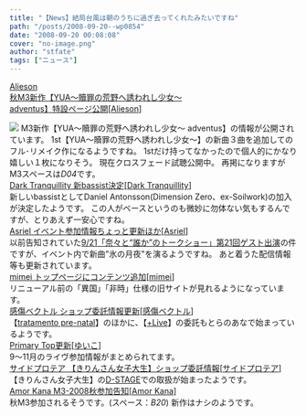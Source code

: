 ```yaml
---
title: "【News】結局台風は朝のうちに過ぎ去ってくれたみたいですね"
path: "/posts/2008-09-20--wp0854"
date: "2008-09-20 00:08:08"
cover: "no-image.png"
author: "stfate"
tags: ["ニュース"]
---
```


<style type="text/css">
<!--
p {white-space: pre-wrap};
-->
</style>

<a class="topics" href="http://www.alieson.net/" target="_blank">Alieson 秋M3新作【YUA～贖罪の荒野へ誘われし少女～ adventus】特設ページ公開</a><span class="junre">[<a href="http://www.alieson.net/" target="_blank">Alieson</a>]</span>
<div class="news"><a href="http://www.alieson.net/" target="_blank"><img src="http://www.alieson.net/html/yua_ad/img/banner01.jpg"></a>
M3新作【YUA～贖罪の荒野へ誘われし少女～ adventus】の情報が公開されています。
1st【YUA～贖罪の荒野へ誘われし少女～】の新曲３曲を追加してのフル･リメイク作になるようですね。
1stだけ持ってなかったので個人的にかなり嬉しい１枚になりそう。
現在クロスフェード試聴公開中。
再掲になりますがM3スペースは<em>D04</em>です。</div>
<a class="topics" href="http://www.darktranquillity.com/realindex.html" target="_blank">Dark Tranquillity 新bassist決定</a><span class="junre">[<a href="http://www.darktranquillity.com/" target="_blank">Dark Tranquillity</a>]</span>
<div class="news">新しいbassistとしてDaniel Antonsson(Dimension Zero、ex-Soilwork)の加入が決定したようです。
この人がベースというのも微妙に勿体ない気もするんですが、とりあえず一安心ですね。</div>
<a class="topics" href="http://www.asriel.jp/m/" target="_blank">Asriel イベント参加情報ちょっと更新ほか</a><span class="junre">[<a href="http://www.asriel.jp/m/" target="_blank">Asriel</a>]</span>
<div class="news">以前告知されていた<a href="http://www.rams.jp/nana-who/" target="_blank">9/21「奈々と“誰か”のトークショー」第21回ゲスト出演</a>の件ですが、イベント内で新曲"氷の月夜"を演るようですね。
あと着うた配信情報等も更新されています。</div>
<a class="topics" href="http://totsu-kuni.net/" target="_blank">mimei トップページにコンテンツ追加</a><span class="junre">[<a href="http://totsu-kuni.net/" target="_blank">mimei</a>]</span>
<div class="news">リニューアル前の「異国」「非時」仕様の旧サイトが見れるようになっています。</div>
<a class="topics" href="http://lindwurm.info/sv/" target="_blank">感傷ベクトル ショップ委託情報更新</a><span class="junre">[<a href="http://lindwurm.info/sv/" target="_blank">感傷ベクトル</a>]</span>
<div class="news">【<a href="http://www.toranoana.jp/mailorder/article/04/0010/16/08/040010160841.html" target="_blank">tratamento pre-natal</a>】のほかに、【<a href="http://www.toranoana.jp/mailorder/article/04/0010/16/15/040010161599.html" target="_blank">+Live</a>】の委託もとらのあなで始まっているようです。</div>
<a class="topics" href="http://www.edit.ne.jp/~shira/" target="_blank">Primary Top更新</a><span class="junre">[<a href="http://www.edit.ne.jp/~shira/" target="_blank">ゆいこ</a>]</span>
<div class="news">9～11月のライヴ参加情報がまとめられてます。</div>
<a class="topics" href="http://sideprotea.net/" target="_blank">サイドプロテア 【きりんさん女子大生】ショップ委託情報</a><span class="junre">[<a href="http://sideprotea.net/" target="_blank">サイドプロテア</a>]</span>
<div class="news">【きりんさん女子大生】の<a href="http://d-stage.com/" target="_blank">D-STAGE</a>での取扱が始まったようです。</div>
<a class="topics" href="http://amorkana.jp/" target="_blank">Amor Kana M3-2008秋参加告知</a><span class="junre">[<a href="http://amorkana.jp/" target="_blank">Amor Kana</a>]</span>
<div class="news">秋M3参加されるそうです。(スペース：<em>B20</em>)
新作はナシのようです。</div>
